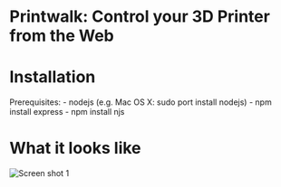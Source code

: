 Printwalk: Control your 3D Printer from the Web
======================

Installation
======================

Prerequisites:
	- nodejs (e.g. Mac OS X: sudo port install nodejs)
	- npm install express
	- npm install njs

What it looks like
======================
![Screen shot 1](/canadaduane/Printwalk/raw/master/docs/ss1.png)
